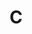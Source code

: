 ---
layout: tag-list
type: tag
title: C
slug: C
category: Tag
sidebar: false
description: >
    Es una puerta trasera.
---
